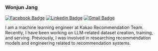 ### Wonjun Jang

<!--
**strutive07/strutive07** is a ✨ _special_ ✨ repository because its `README.md` (this file) appears on your GitHub profile.

Here are some ideas to get you started:

- 🔭 I’m currently working on ...
- 🌱 I’m currently learning ...
- 👯 I’m looking to collaborate on ...
- 🤔 I’m looking for help with ...
- 💬 Ask me about ...
- 📫 How to reach me: ...
- 😄 Pronouns: ...
- ⚡ Fun fact: ...
-->


[![Facebook Badge](https://img.shields.io/badge/-Facebook-1877f2?style=flat-square&logo=facebook&logoColor=white&link=https://www.facebook.com/strutive07/)](https://www.facebook.com/strutive07/)
[![Linkedin Badge](https://img.shields.io/badge/-LinkedIn-blue?style=flat-square&logo=Linkedin&logoColor=white&link=https://www.linkedin.com/in/wonjun-jang-48b600169/)](https://www.linkedin.com/in/wonjun-jang-48b600169/)
[![Gmail Badge](https://img.shields.io/badge/-Gmail-d14836?style=flat-square&logo=Gmail&logoColor=white&link=mailto:strutive07@gmail.com)](mailto:strutive07@gmail.com)


I am a machine learning engineer at Kakao Recommendation Team.
Recently, I have been working on LLM-related dataset creation, training, and serving.
Previously, I was involved in researching recommendation models and engineering related to recommendation systems.
